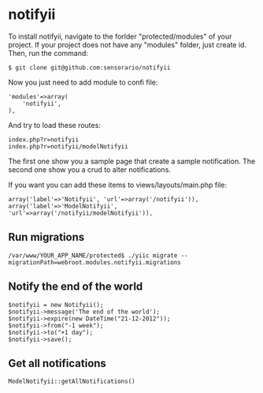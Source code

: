 notifyii
========

To install notifyii, navigate to the forlder "protected/modules" of your project.
If your project does not have any "modules" folder, just create id. Then, run the
command:

    $ git clone git@github.com:sensorario/notifyii

Now you just need to add module to confi file:

    'modules'=>array(
        'notifyii',
    ),

And try to load these routes:

    index.php?r=notifyii
    index.php?r=notifyii/modelNotifyii

The first one show you a sample page that create a sample notification. The second
one show you a crud to alter notifications.

If you want you can add these items to views/layouts/main.php file:

    array('label'=>'Notifyii', 'url'=>array('/notifyii')),
    array('label'=>'ModelNotifyii', 'url'=>array('/notifyii/modelNotifyii')),

Run migrations
--------------

    /var/www/YOUR_APP_NAME/protected$ ./yiic migrate --migrationPath=webroot.modules.notifyii.migrations

Notify the end of the world
---------------------------

    $notifyii = new Notifyii();
    $notifyii->message('The end of the world');
    $notifyii->expire(new DateTime("21-12-2012"));
    $notifyii->from("-1 week");
    $notifyii->to("+1 day");
    $notifyii->save();

Get all notifications
---------------------

    ModelNotifyii::getAllNotifications()